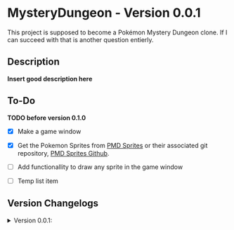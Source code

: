 # MysteryDungeon - Version 0.0.1
This project is supposed to become a Pokémon Mystery Dungeon clone. If I can succeed with that is another question entierly.

## Description
__Insert good description here__

## To-Do

__TODO before version 0.1.0__
- [X] Make a game window
- [X] Get the Pokemon Sprites from [PMD Sprites](https://sprites.pmdcollab.org/) or their associated git repository, [PMD Sprites Github](https://github.com/PMDCollab/SpriteCollab).
- [ ] Add functionallity to draw any sprite in the game window
- [ ] Temp list item


## Version Changelogs

<details>
<summary>Version 0.0.1:</summary>
<p>

Created the project and made this git repository. 

Created the base structure and some base files I want to use for the game in the form of a MVC pattern. The files are separated into different packages named accordingly. The plan is to have one "main" View/Controller/Model file that uses the other files within their respective packages to make the program work as intended. 

</p>
</details>
